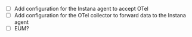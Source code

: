 - [ ] Add configuration for the Instana agent to accept OTel
- [ ] Add configuration for the OTel collector to forward data to the Instana agent
- [ ] EUM?
